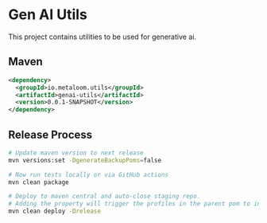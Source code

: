# Gen AI Utils

This project contains utilities to be used for generative ai.

## Maven

```xml
<dependency>
  <groupId>io.metaloom.utils</groupId>
  <artifactId>genai-utils</artifactId>
  <version>0.0.1-SNAPSHOT</version>
</dependency>
```


## Release Process

```bash
# Update maven version to next release
mvn versions:set -DgenerateBackupPoms=false

# Now run tests locally or via GitHub actions
mvn clean package

# Deploy to maven central and auto-close staging repo. 
# Adding the property will trigger the profiles in the parent pom to include gpg,javadoc...
mvn clean deploy -Drelease
```
